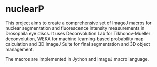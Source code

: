# nuclearP
This project aims to create a comprehensive set of ImageJ macros for nuclear segmentation
and fluorescence intensity measurements in Drosophila eye discs. It uses Deconvolution Lab for
Tikhonov-Mueller deconvolution, WEKA for machine learning-based probability map calculation and
3D ImageJ Suite for final segmentation and 3D object management.

The macros are implemented in Jython and ImageJ macro language.


